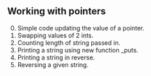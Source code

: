 Working with pointers
---
0. Simple code updating the value of a pointer.
1. Swapping values of 2 ints.
2. Counting length of string passed in.
3. Printing a string using new function _puts.
4. Printing a string in reverse.
5. Reversing a given string.
